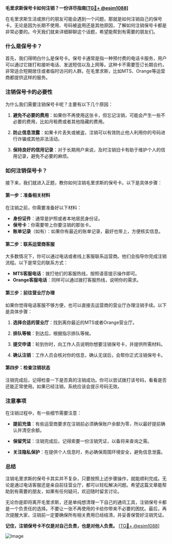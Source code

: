 **毛里求斯保号卡如何注销？一份详尽指南[[TG💪+ @esim1088](https://t.me/s/esim1088)]**

在毛里求斯生活或旅行的朋友可能会遇到一个问题，那就是如何注销自己的保号卡。无论是因为长期不使用、号码被盗用还是其他原因，了解如何注销保号卡都是非常必要的。今天我们就来详细聊聊这个话题，希望能帮到有需要的朋友们。

### 什么是保号卡？

首先，我们得明白什么是保号卡。保号卡通常是指一种预付费的电话卡服务，用户可以通过它拨打和接听电话、发送短信以及上网等。这种卡不需要签订长期合约，非常适合短期居住或者临时访问的人群。在毛里求斯，比如MTS、Orange等运营商都提供这样的服务。

### 注销保号卡的必要性

为什么我们需要注销保号卡呢？主要有以下几个原因：

1. **避免不必要的费用**：如果你不再使用这张卡，但忘记注销，可能会产生一些不必要的费用，比如月租费或者其他隐藏的费用。
   
2. **防止信息泄露**：如果卡片丢失或被盗，注销可以有效防止他人利用你的号码进行诈骗或其他非法活动。

3. **保持良好的信用记录**：对于长期用户来说，及时注销旧卡有助于维护个人的信用记录，避免不必要的麻烦。

### 如何注销保号卡？

接下来，我们就进入正题，教你如何注销毛里求斯的保号卡。以下是具体步骤：

#### 第一步：准备相关材料

在注销之前，你需要准备好以下材料：

- **身份证件**：通常是护照或者本地居民身份证。
- **保号卡**：你需要带上你要注销的那张卡。
- **账单记录**（如有）：如果你有最近的账单记录，最好也带上，方便核实信息。

#### 第二步：联系运营商客服

大多数情况下，你可以通过电话或者线上客服联系运营商。他们会指导你完成注销流程。以下是常见的联系方式：

- **MTS客服电话**：拨打他们的客服热线，按照语音提示操作即可。
- **Orange客服电话**：同样可以通过拨打客服热线，说明你的需求。

#### 第三步：前往营业厅办理

如果你觉得电话客服不够方便，也可以直接去运营商的营业厅办理注销手续。以下是具体步骤：

1. **选择合适的营业厅**：找到离你最近的MTS或者Orange营业厅。
   
2. **排队等候**：到达后，根据指示排队等候。
   
3. **提交申请**：轮到你时，向工作人员说明你想要注销保号卡，并提供所需材料。

4. **确认注销**：工作人员会核对你的信息，确认无误后，会帮你正式注销保号卡。

#### 第四步：检查注销状态

注销完成后，记得检查一下是否真的注销成功。你可以尝试拨打该号码，看看是否还能正常使用。如果已经注销，系统应该会提示号码无效。

### 注意事项

在注销过程中，有一些细节需要注意：

- **提前充值**：有些运营商要求在注销前必须确保账户余额为零，所以最好提前确认并清空余额。
  
- **保留凭证**：注销完成后，记得索要一份注销凭证，以备将来查询之需。

- **关注隐私保护**：在提供个人信息时，务必确保周围环境安全，避免信息泄露。

### 总结

注销毛里求斯的保号卡其实并不复杂，只要按照上述步骤操作，就能顺利完成。无论是通过电话客服还是亲自前往营业厅，都可以轻松解决问题。希望这篇文章能帮助到有需要的朋友，如果有任何疑问，欢迎随时留言讨论。

无论你是即将离开毛里求斯，还是单纯想清理一下自己的通讯工具，注销保号卡都是一个负责任的选择。不要让一张不再使用的卡给你带来不必要的困扰。最后，再次提醒大家，注销前一定要确保所有相关费用已经结清，并妥善保管好注销凭证。

**记住，注销保号卡不仅是对自己负责，也是对他人负责。** [[TG💪+ @esim1088](https://t.me/s/esim1088)] 

![Image](https://i.postimg.cc/4NQfJmqS/Snipaste-2025-05-13-00-14-12.png)